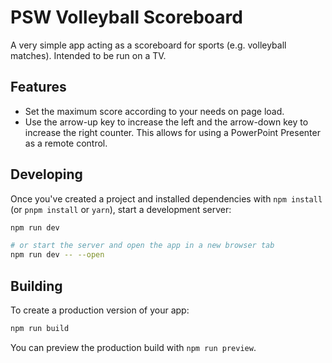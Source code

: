# PSW Volleyball Scoreboard
A very simple app acting as a scoreboard for sports (e.g. volleyball matches). Intended to be run on a TV.

## Features
- Set the maximum score according to your needs on page load.
- Use the arrow-up key to increase the left and the arrow-down key to increase the right counter. This allows for using a PowerPoint Presenter as a remote control.

## Developing
Once you've created a project and installed dependencies with `npm install` (or `pnpm install` or `yarn`), start a development server:

```bash
npm run dev

# or start the server and open the app in a new browser tab
npm run dev -- --open
```

## Building

To create a production version of your app:

```bash
npm run build
```

You can preview the production build with `npm run preview`.
